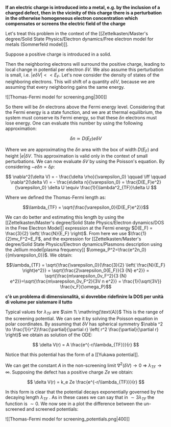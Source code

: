 **If an electric charge is introduced into a metal, e.g. by the inclusion of a charged defect, then in the vicinity of this charge there is a perturbation in the otherwise homogeneous electron concentration which compensates or screens the electric field of the charge**

Let's treat this problem in the context of the [[Zettelkasten/Master's degree/Solid State Physics/Electron dynamics/Free electron model for metals (Sommerfeld model)]].

Suppose a positive charge is introduced in a solid. 

Then the neighboring electrons will surround the positive charge, leading to local change in potential per electron $\delta V$. We also assume this perturbation is small, i.e. $|e\delta V|<<E_F$.
Let's now consider the density of states of the neighboring electrons. This will shift of a quantity $e\delta  V$, because we are assuming that every neighboring gains the same energy.

![[Thomas-Fermi model for screening.png|300]]

So there will be $\delta n$ electrons above the Fermi energy level. Considering that the Fermi energy is a state function, and we are at thermal equilibrium, the system must conserve its Fermi energy, so that these $\delta n$ electrons must lose energy.
One can evaluate this number by using the following approximation:

$$ \delta n \simeq D(E_F)e\delta V  $$

Where we are approximating the $\delta n$ area with the box of width $D(E_F)$ and height $|e|\delta V$. This approximation is valid only in the context of small perturbations.
We can now evaluate $\delta V$ by using the Poisson's equation. By considering $-e\delta n = \delta \rho$:

$$ \nabla^2(\delta V) = - \frac{\delta \rho}{\varepsilon_0} \qquad \iff \qquad \nabla^2(\delta V) = - \frac{e\delta n}{\varepsilon_0} =  \frac{D(E_F)e^2}{\varepsilon_0} \delta U \equiv \frac{1}{\lambda^2_{TF}}\delta U $$

Where we defined the Thomas-Fermi length as:

$$\lambda_{TF} = \sqrt{\frac{\varepsilon_0}{D(E_F)e^2}}$$

We can do better and estimating this length by using the [[Zettelkasten/Master's degree/Solid State Physics/Electron dynamics/DOS in the Free Electron Model]] expression at the Fermi energy $D(E_F) = \frac{3}{2} \left( \frac{N}{E_F} \right)$. From here we use $\frac{1}{2}mv_F^2=E_F$, and the expression for [[Zettelkasten/Master's degree/Solid State Physics/Electron dynamics/Plasmons description using the Jellium model|plasma frequency]] $\omega_P^2=\frac{e^2n_0}{{m\varepsilon_0}}$.
We obtain:

$$\lambda_{TF} = \sqrt{\frac{\varepsilon_0}{\frac{3}{2} \left( \frac{N}{E_F} \right)e^2}} = \sqrt{\frac{2\varepsilon_0{E_F}}{3 {N} e^2}} = \sqrt{\frac{m\varepsilon_0v_F^2}{3 {N} e^2}}=\sqrt{\frac{m\varepsilon_0v_F^2}{3V n e^2}} = \frac{1}{\sqrt{3V}} \frac{v_F}{\omega_P}$$

**c'è un problema di dimensionalità, si dovrebbe ridefinire la DOS per unità di volume per sistemare il tutto**

Typical values for $\lambda_{TF}$ are $\sim 1\  \mathring{\text{A}}$
This is the range of the screening potential. We can see it by solving the Poisson equation in polar coordinates.
By assuming that $\delta V$ has spherical symmetry $\nabla ^2 \to \frac{1}{r^2}\frac{\partial}{\partial r} \left(   r^2 \frac{\partial}{\partial r} \right)$ we obtain as solution of the ODE:

$$ \delta V(r) = A \frac{e^{-r/\lambda_{TF}}}{r} $$

Notice that this potential has the form of a [[Yukawa potential]].

We can get the constant $A$ in the non-screening limit $\nabla^2(\delta V)\to 0\ \Rightarrow\  \lambda_{TF} \to \infty$. 
Supposing the defect has a positive charge $Ze$ we obtain: 

$$ \delta V(r) = k_e Ze \frac{e^{-r/\lambda_{TF}}}{r} $$

In this form is clear that the potential decays exponentially governed by the decaying length $\lambda_{TF}$ .
As in these cases we can say that in $\sim 3 \lambda_{TF}$ the function is $\sim 0$.
We now see in a plot the difference between the un-screened and screened potentials:

![[Thomas-Fermi model for screening_potentials.png|400]]

